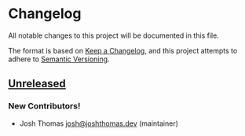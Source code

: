 # Changelog

All notable changes to this project will be documented in this file.

The format is based on [Keep a Changelog](https://keepachangelog.com/en/1.0.0/),
and this project attempts to adhere to [Semantic Versioning](https://semver.org/spec/v2.0.0.html).

<!--
## [${version}]
### Added - for new features
### Changed - for changes in existing functionality
### Deprecated - for soon-to-be removed features
### Removed - for now removed features
### Fixed - for any bug fixes
### Security - in case of vulnerabilities
[${version}]: https://github.com/westerveltco/django-flyio/releases/tag/v${version}
-->

## [Unreleased]

### New Contributors!

- Josh Thomas <josh@joshthomas.dev> (maintainer)

[unreleased]: https://github.com/westerveltco/django-flyio/commits/main/
